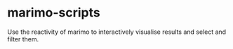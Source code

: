 # marimo-scripts

Use the reactivity of marimo to interactively visualise results and select and filter them.